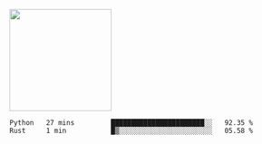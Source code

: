 <img height="180em" 
     src="https://github-readme-stats.vercel.app/api?username=Litot-Mattis&show_icons=true&hide_border=true&&count_private=true&include_all_commits=true" />

<!--START_SECTION:waka-->
```text
Python   27 mins         ███████████████████████░░   92.35 % 
Rust     1 min           █▒░░░░░░░░░░░░░░░░░░░░░░░   05.58 % 
```
<!--END_SECTION:waka-->
